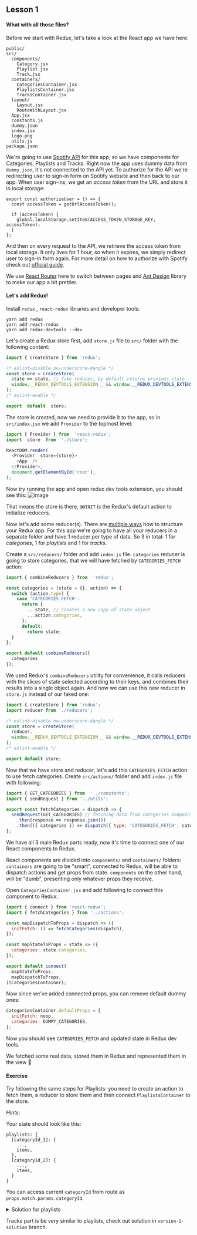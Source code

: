 ## Lesson 1

#### What with all those files?
Before we start with Redux, let's take a look at the React app we have here:

	public/
	src/
	  components/
		Category.jsx
		Playlist.jsx
		Track.jsx
	  containers/
	    CategoriesContainer.jsx
	    PlaylistsContainer.jsx
	    TracksContainer.jsx
	  layout/
	    Layout.jsx
	    RouteWithLayout.jsx
	  App.jsx
	  constants.js
	  dummy.json
	  index.jsx
	  logo.png
	  utils.js
	package.json	

We're going to use [Spotify API](https://developer.spotify.com/documentation/web-api/reference/) for this app, so we have components for Categories, Playlists and Tracks. Right now the app uses dummy data from `dummy.json`, it's not connected to the API yet.
To authorize for the  API we're redirecting user to sign-in form on Spotify website and then back to our app. When user sign-ins, we get an _access token_ from the URL and store it in local storage:
	
	export const authorizeUser = () => {
	  const accessToken = getUrlAccessToken();
	  
	  if (accessToken) {
	    global.localStorage.setItem(ACCESS_TOKEN_STORAGE_KEY, accessToken);
	  }
	};
And then on every request to the API, we retrieve the access token from local storage. It only lives for 1 hour, so when it expires, we simply redirect user to sign-in form again. For more detail on how to authorize with Spotify check out [official guide](https://developer.spotify.com/documentation/general/guides/authorization-guide/#implicit-grant-flow).

We use [React Router](https://reacttraining.com/react-router/web/guides/quick-start) here to switch between pages and [Ant Design](https://ant.design/components/overview/) library to make our app a bit prettier.

#### Let's add Redux!

Install `redux` , `react-redux` libraries and developer tools:

    yarn add redux
    yarn add react-redux
    yarn add redux-devtools --dev

Let's create a Redux store first, add `store.js` file to `src/` folder with the following content:

```js
import { createStore } from 'redux';

/* eslint-disable no-underscore-dangle */
const store = createStore(
  state => state, // fake reducer, by default returns previous state
  window.__REDUX_DEVTOOLS_EXTENSION__ && window.__REDUX_DEVTOOLS_EXTENSION__(), // redux dev tools
);
/* eslint-enable */

export  default  store;
```

The store is created, now we need to provide it to the app, so in `src/index.jsx` we add `Provider` to the topmost level:

```js
import { Provider } from  'react-redux';
import  store  from  './store';

ReactDOM.render(
  <Provider  store={store}>
    <App  />
  </Provider>,
  document.getElementById('root'),
);
```

Now try running the app and open redux dev tools extension, you should see this:
![image](https://user-images.githubusercontent.com/22978238/83983058-80ee2500-a92b-11ea-8c62-5fece1a3bc56.png)

That means the store is there, `@@INIT` is the Redux's default action to initialize reducers.

Now let's add some reducer(s).
There are [multiple ways](https://redux.js.org/faq/code-structure#code-structure) how to structure your Redux app. For this app we're going to have all your reducers in a separate folder and have 1 reducer per type of data. So 3 in total: 1 for _categories_, 1 for _playlists_ and 1 for _tracks_.

Create a `src/reducers/` folder and add `index.js` file. `categories` reducer is going to store categories, that we will have fetched by `CATEGORIES_FETCH` action:

```js
import { combineReducers } from  'redux';

const categories = (state = {}, action) => {
  switch (action.type) {
    case 'CATEGORIES_FETCH':
      return {
        ...state, // creates a new copy of state object
        ...action.categories,
      };
      default:
        return state;
  }
};

export default combineReducers({
  categories
});
```

We used Redux's `combineReducers` utility for convenience, it calls reducers with the slices of state selected according to their keys, and combines their results into a single object again. And now we can use this new reducer in `store.js` instead of our faked one:

```js
import { createStore } from 'redux';
import reducer from './reducers';

/* eslint-disable no-underscore-dangle */
const store = createStore(
  reducer,
  window.__REDUX_DEVTOOLS_EXTENSION__ && window.__REDUX_DEVTOOLS_EXTENSION__(), // redux dev tools
);
/* eslint-enable */

export default store;
```

Now that we have store and reducer, let's add this `CATEGORIES_FETCH` action to use fetch categories.
Create `src/actions/` folder and add `index.js` file with following:

```js
import { GET_CATEGORIES } from  '../constants';
import { sendRequest } from '../utils'; 

export const fetchCategories = dispatch => {
  sendRequest(GET_CATEGORIES) // fetching data from categories endpoint
    .then(response => response.json())
    .then(({ categories }) => dispatch({ type: 'CATEGORIES_FETCH', categories })); // dispatching action to store categories
};
```

We have all 3 main Redux parts ready, now it's time to connect one of our React components to Redux.

React components are divided into `components/` and `containers/` folders: `containers` are going to be "smart", connected to Redux, will be able to dispatch actions and get props from state. `components` on the other hand, will be "dumb", presenting only whatever props they receive.

Open `CategoriesContainer.jsx` and add following to connect this component to Redux:

```js
import { connect } from 'react-redux';
import { fetchCategories } from '../actions';

const mapDispatchToProps = dispatch => ({
  initFetch: () => fetchCategories(dispatch),
});

const mapStateToProps = state => ({
  categories: state.categories,
});

export default connect(
  mapStateToProps,
  mapDispatchToProps,
)(CategoriesContainer);
```

Now since we've added connected props, you can remove default dummy ones:

```js
CategoriesContainer.defaultProps = {
  initFetch: noop,
  categories: DUMMY_CATEGORIES,
};
```

Now you should see `CATEGORIES_FETCH` and updated state in Redux dev tools.

We fetched some real data, stored them in Redux and represented them in the view 🎉

#### Exercise

Try following the same steps for Playlists: you need to create an action to fetch them, a reducer to store them and then connect `PlaylistsContainer` to the store.

_Hints_:

Your state should look like this:

```
playlists: {
  [categoryId_1]: {
    ...,
    items,
  },
  [categoryId_2]: {
    ...,
    items,
  }
}
```

You can access current `categoryId` from route as `props.match.params.categoryId`.

<details>
  <summary>Solution for playlists</summary>
  
  ```js
  // reducers/index.js

  const playlists = (state = {}, action) => {
    switch (action.type) {
      case 'PLAYLISTS_FETCH':
        return {
          ...state,
          [action.categoryId]: { ...action.playlists },
        };
        default:
          return state;
    }
  };

  export default combineReducers({
    categories,
    playlists,
  });
  ```

  ```js
  // actions/index.js

  export const fetchPlaylists = (dispatch, categoryId) => {
    sendRequest(getCategoryPlaylistsUrl(categoryId))
      .then((response) => response.json())
      .then(({ playlists }) => dispatch({ type: 'PLAYLISTS_FETCH', playlists, categoryId }));
  };
  ```
  
  ```js
  // PlaylistsContainer.jsx

  const mapStateToProps = (state, props) => ({
    playlists: state.playlists,
    categoryId: props.match.params.categoryId,
  });

  const mapDispatchToProps = dispatch => ({
    initFetch: categoryId => fetchPlaylists(dispatch, categoryId),
  });
  ```
  
</details>

Tracks part is be very similar to playlists, check out solution in `version-1-solution` branch.